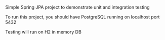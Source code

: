 Simple Spring JPA project to demonstrate unit and integration testing

To run this project, you should have PostgreSQL running on localhost port 5432

Testing will run on H2 in memory DB
